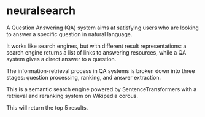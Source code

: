 # neuralsearch

A Question Answering (QA) system aims at satisfying users who are looking to answer a specific question in natural language.

It works like search engines, but with different result representations: a search engine returns a list of links to answering resources, while a QA system gives a direct answer to a question.

The information-retrieval process in QA systems is broken down into three stages: question processing, ranking, and answer extraction.

This is a semantic search engine powered by SentenceTransformers with a retrieval and reranking system on Wikipedia corous. 

This will return the top 5 results.

